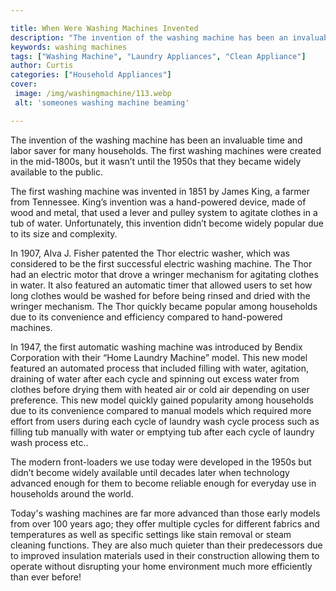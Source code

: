 ```yaml
---

title: When Were Washing Machines Invented
description: "The invention of the washing machine has been an invaluable time and labor saver for many households. The first washing machines w...learn about it in this post"
keywords: washing machines
tags: ["Washing Machine", "Laundry Appliances", "Clean Appliance"]
author: Curtis
categories: ["Household Appliances"]
cover: 
 image: /img/washingmachine/113.webp
 alt: 'someones washing machine beaming'

---
```


The invention of the washing machine has been an invaluable time and labor saver for many households. The first washing machines were created in the mid-1800s, but it wasn’t until the 1950s that they became widely available to the public.

The first washing machine was invented in 1851 by James King, a farmer from Tennessee. King’s invention was a hand-powered device, made of wood and metal, that used a lever and pulley system to agitate clothes in a tub of water. Unfortunately, this invention didn’t become widely popular due to its size and complexity.

In 1907, Alva J. Fisher patented the Thor electric washer, which was considered to be the first successful electric washing machine. The Thor had an electric motor that drove a wringer mechanism for agitating clothes in water. It also featured an automatic timer that allowed users to set how long clothes would be washed for before being rinsed and dried with the wringer mechanism. The Thor quickly became popular among households due to its convenience and efficiency compared to hand-powered machines.

In 1947, the first automatic washing machine was introduced by Bendix Corporation with their “Home Laundry Machine” model. This new model featured an automated process that included filling with water, agitation, draining of water after each cycle and spinning out excess water from clothes before drying them with heated air or cold air depending on user preference. This new model quickly gained popularity among households due to its convenience compared to manual models which required more effort from users during each cycle of laundry wash cycle process such as filling tub manually with water or emptying tub after each cycle of laundry wash process etc.. 

The modern front-loaders we use today were developed in the 1950s but didn’t become widely available until decades later when technology advanced enough for them to become reliable enough for everyday use in households around the world. 

Today's washing machines are far more advanced than those early models from over 100 years ago; they offer multiple cycles for different fabrics and temperatures as well as specific settings like stain removal or steam cleaning functions. They are also much quieter than their predecessors due to improved insulation materials used in their construction allowing them to operate without disrupting your home environment much more efficiently than ever before!

